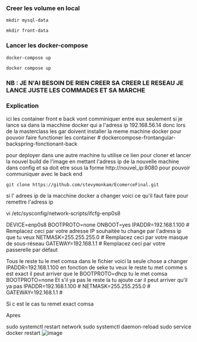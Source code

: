 
### Creer les volume en local


```
mkdir mysql-data
```

```
mkdir front-data
```


### Lancer les docker-compose


```
docker-compose up
```

```
docker compose up
```

### NB : JE N'AI BESOIN DE RIEN CREER SA CREER LE RESEAU JE LANCE JUSTE LES COMMADES ET SA MARCHE

### Explication


ici les container front e back vont comminiquer entre eux seulement si je lance sa dans la macchine docker qui a l'adress ip 192.168.56.14
donc lors de la masterclass les gar doivent installer la meme machine docker pour pouvoir faire functioner les container  # dockercompose-frontangular-backspring-fonctionant-back

pour deployer dans une autre machine tu utilise ce lien pour cloner et lancer la nouvel build de l'image en mettant l'adress ip de la nouvelle machine dans config et sa doit etre sous la 
forme http://nouvel_ip:8080 pour pouvoir communiquer avec le back end 
```
git clone https://github.com/stevymonkam/EcomerceFinal.git
```

si l' adrees ip de la macchine docker a changer voici ce qu'il faut faire pour remettre l'adress ip

vi /etc/sysconfig/network-scripts/ifcfg-enp0s8


DEVICE=enp0s8
BOOTPROTO=none
ONBOOT=yes
IPADDR=192.168.1.100  # Remplacez ceci par votre adresse IP souhaitée tu change par l'adress ip que tu veux
NETMASK=255.255.255.0  # Remplacez ceci par votre masque de sous-réseau
GATEWAY=192.168.1.1    # Remplacez ceci par votre passerelle par défaut


Tous le reste tu le met comsa dans le fichier voici la seule chose a changer IPADDR=192.168.1.100 en fonction de seke tu veux le reste tu met comme s est exact il peut arriver que le BOOTPROTO=dhcp tu le met comsa BOOTPROTO=none
Et s'il ya pas le reste la tu ajoute car il peut arriver qu'il ya pas 
IPADDR=192.168.1.100  #
NETMASK=255.255.255.0  # 
GATEWAY=192.168.1.1    # 

Si c est le cas tu remet exact comsa

Apres 

sudo systemctl restart network
sudo systemctl daemon-reload
sudo service docker restart
![image](https://github.com/stevymonkam/dockercompose-frontangular-backspring-fonctionant-back/assets/65792571/7b61dd91-7065-4291-847b-6ddab2114d6a)


